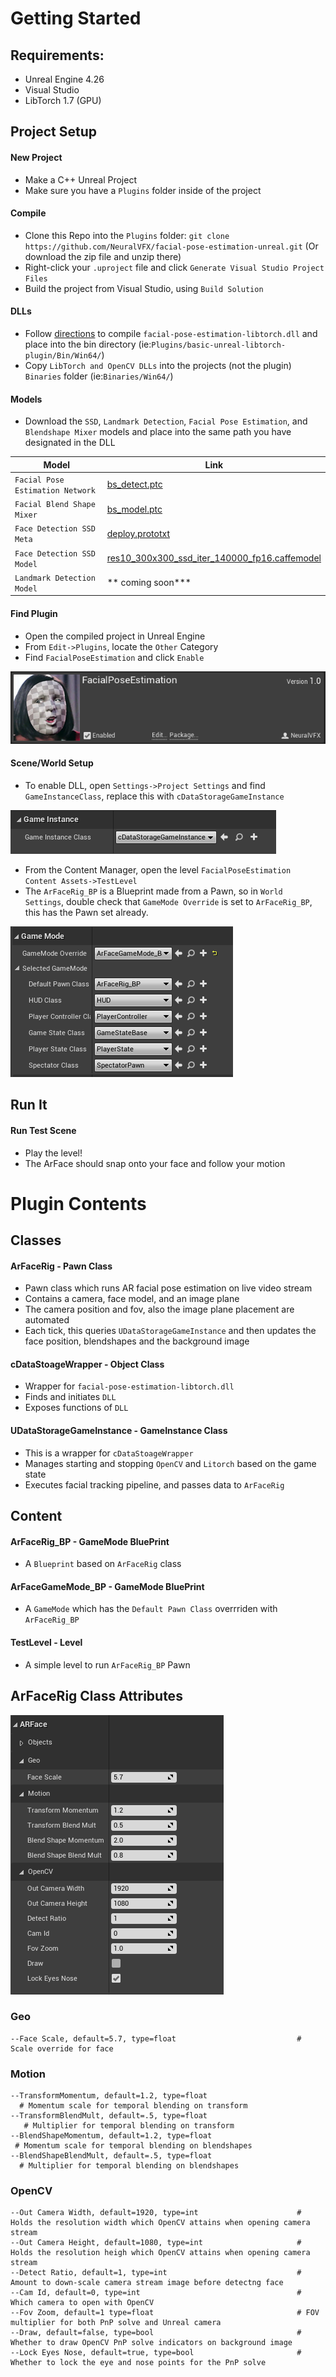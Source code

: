 # Getting Started

## Requirements:
- Unreal Engine 4.26
- Visual Studio
- LibTorch 1.7 (GPU)

## Project Setup

#### New Project
- Make a C++ Unreal Project 
- Make sure you have a `Plugins` folder inside of the project

#### Compile
- Clone this Repo into the `Plugins` folder: `git clone https://github.com/NeuralVFX/facial-pose-estimation-unreal.git` (Or download the zip file and unzip there)
- Right-click your `.uproject` file and click `Generate Visual Studio Project Files`
- Build the project from Visual Studio, using `Build Solution`

#### DLLs
- Follow [directions](https://github.com/NeuralVFX/facial-pose-estimation-libtorch-dll) to compile `facial-pose-estimation-libtorch.dll` and place into the bin directory (ie:`Plugins/basic-unreal-libtorch-plugin/Bin/Win64/`)
- Copy `LibTorch and OpenCV DLLs` into the projects (not the plugin) `Binaries` folder (ie:`Binaries/Win64/`)

#### Models
- Download the `SSD`, `Landmark Detection`, `Facial Pose Estimation`, and `Blendshape Mixer` models and place into the same path you have designated in the DLL

| **Model**                    | **Link**                                  |
|------------------------------|--------------------------------------------|
| `Facial Pose Estimation Network`|[bs_detect.ptc](https://github.com/NeuralVFX/facial-pose-estimation-pytorch-v2/raw/main/output/bs_detect.ptc)|
| `Facial Blend Shape Mixer`|[bs_model.ptc](https://github.com/NeuralVFX/facial-pose-estimation-pytorch-v2/raw/main/output/bs_model.ptc)|
| `Face Detection SSD Meta`                   | [deploy.prototxt](https://github.com/spmallick/learnopencv/raw/master/FaceDetectionComparison/models/deploy.prototxt) |
| `Face Detection SSD Model`                  |    [res10_300x300_ssd_iter_140000_fp16.caffemodel](https://github.com/spmallick/learnopencv/raw/master/FaceDetectionComparison/models/res10_300x300_ssd_iter_140000_fp16.caffemodel)                                        |
| `Landmark Detection Model`     |      ** coming soon***|

#### Find Plugin
- Open the compiled project in Unreal Engine
- From `Edit->Plugins`, locate the `Other` Category
- Find `FacialPoseEstimation` and click `Enable`

![](Images/plugin_a.png)

#### Scene/World Setup

- To enable DLL, open `Settings->Project Settings` and find `GameInstanceClass`, replace this with `cDataStorageGameInstance`

![](Images/gameinstance.png)
- From the Content Manager, open the level `FacialPoseEstimation Content Assets->TestLevel`
- The `ArFaceRig_BP` is a Blueprint made from a Pawn, so in `World Settings`, double check that `GameMode Override` is set to `ArFaceRig_BP`, this has the Pawn set already.

![](Images/gamemode.png)

## Run It

#### Run Test Scene

- Play the level!
- The ArFace should snap onto your face and follow your motion

# Plugin Contents

## Classes

#### ArFaceRig - Pawn Class
- Pawn class which runs AR facial pose estimation on live video stream
- Contains a camera, face model, and an image plane
- The camera position and fov, also the image plane placement are automated
- Each tick, this queries `UDataStorageGameInstance` and then updates the face position, blendshapes and the background image

#### cDataStoageWrapper - Object Class
- Wrapper for `facial-pose-estimation-libtorch.dll`
- Finds and initiates `DLL`
- Exposes functions of `DLL`

#### UDataStorageGameInstance - GameInstance Class
- This is a wrapper for `cDataStoageWrapper`
- Manages starting and stopping `OpenCV` and `Litorch` based on the game state
- Executes facial tracking pipeline, and passes data to `ArFaceRig`

## Content

#### ArFaceRig_BP - GameMode BluePrint
- A `Blueprint` based on `ArFaceRig` class

#### ArFaceGameMode_BP - GameMode BluePrint
- A `GameMode` which has the `Default Pawn Class` overrriden with `ArFaceRig_BP`

#### TestLevel - Level
- A simple level to run `ArFaceRig_BP` Pawn

## ArFaceRig Class Attributes

![](Images/attributes.png)

### Geo
```
--Face Scale, default=5.7, type=float                           # Scale override for face
```
### Motion
```
--TransformMomentum, default=1.2, type=float                             # Momentum scale for temporal blending on transform
--TransformBlendMult, default=.5, type=float                             # Multiplier for temporal blending on transform
--BlendShapeMomentum, default=1.2, type=float                            # Momentum scale for temporal blending on blendshapes
--BlendShapeBlendMult, default=.5, type=float                            # Multiplier for temporal blending on blendshapes
```
### OpenCV
```
--Out Camera Width, default=1920, type=int                      # Holds the resolution width which OpenCV attains when opening camera stream
--Out Camera Height, default=1080, type=int                     # Holds the resolution heigh which OpenCV attains when opening camera stream
--Detect Ratio, default=1, type=int                             # Amount to down-scale camera stream image before detectng face
--Cam Id, default=0, type=int                                   # Which camera to open with OpenCV
--Fov Zoom, default=1 type=float                                # FOV multiplier for both PnP solve and Unreal camera
--Draw, default=false, type=bool                                # Whether to draw OpenCV PnP solve indicators on background image
--Lock Eyes Nose, default=true, type=bool                       # Whether to lock the eye and nose points for the PnP solve
```
